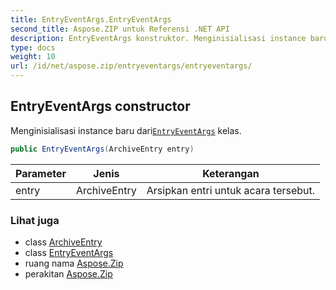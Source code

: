 ```yaml
---
title: EntryEventArgs.EntryEventArgs
second_title: Aspose.ZIP untuk Referensi .NET API
description: EntryEventArgs konstruktor. Menginisialisasi instance baru dariEntryEventArgs kelas.
type: docs
weight: 10
url: /id/net/aspose.zip/entryeventargs/entryeventargs/
---
```

## EntryEventArgs constructor

Menginisialisasi instance baru dari[`EntryEventArgs`](../) kelas.

```csharp
public EntryEventArgs(ArchiveEntry entry)
```

| Parameter | Jenis | Keterangan |
| --- | --- | --- |
| entry | ArchiveEntry | Arsipkan entri untuk acara tersebut. |

### Lihat juga

* class [ArchiveEntry](../../archiveentry/)
* class [EntryEventArgs](../)
* ruang nama [Aspose.Zip](../../entryeventargs/)
* perakitan [Aspose.Zip](../../../)


